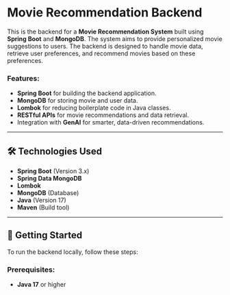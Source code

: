 # Movie Recommendation Backend

This is the backend for a **Movie Recommendation System** built using **Spring Boot** and **MongoDB**. 
The system aims to provide personalized movie suggestions to users. 
The backend is designed to handle movie data, retrieve user preferences, and recommend movies based on these preferences.

### Features:
- **Spring Boot** for building the backend application.
- **MongoDB** for storing movie and user data.
- **Lombok** for reducing boilerplate code in Java classes.
- **RESTful APIs** for movie recommendations and data retrieval.
- Integration with **GenAI** for smarter, data-driven recommendations.

---

## 🛠️ **Technologies Used**

- **Spring Boot** (Version 3.x)
- **Spring Data MongoDB**
- **Lombok**
- **MongoDB** (Database)
- **Java** (Version 17)
- **Maven** (Build tool)

---

## 🚀 **Getting Started**

To run the backend locally, follow these steps:

### Prerequisites:
- **Java 17** or higher

